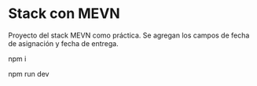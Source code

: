 # Stack con MEVN

Proyecto del stack MEVN como práctica.
Se agregan los campos de fecha de asignación y fecha de entrega.

npm i

npm run dev

